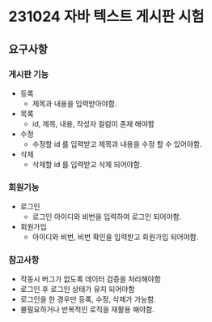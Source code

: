 # 231024 자바 텍스트 게시판 시험

## 요구사항

### 게시판 기능
- 등록
  - 제목과 내용을 입력받아야함.
- 목록
  - id, 제목, 내용, 작성자 컬럼이 존재 해야함   
- 수정
  - 수정할 id 를 입력받고 제목과 내용을 수정 할 수 있어야함.
- 삭제
  - 삭제할 id 를 입력받고 삭제 되어야함.

### 회원기능
- 로그인
  - 로그인 아이디와 비번을 입력하여 로그인 되어야함.
- 회원가입
  - 아이디와 비번, 비번 확인을 입력받고 회원가입 되어야함. 

### 참고사항
- 작동시 버그가 없도록 데이터 검증을 처리해야함
- 로그인 후 로그인 상태가 유지 되어야함
- 로그인을 한 경우만 등록, 수정, 삭제가 가능함.
- 불필요하거나 반복적인 로직을 재활용 해야함.
